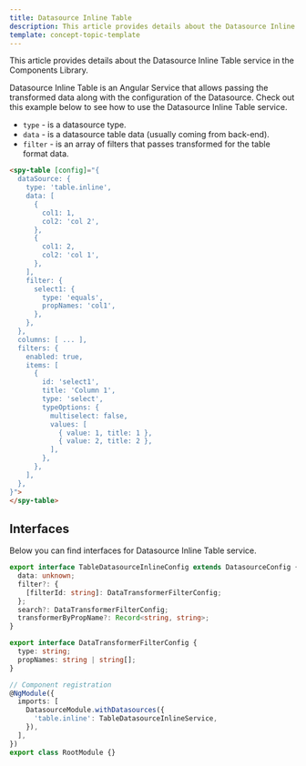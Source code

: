 ```yaml
---
title: Datasource Inline Table
description: This article provides details about the Datasource Inline Table service in the Components Library.
template: concept-topic-template
---
```


This article provides details about the Datasource Inline Table service in the Components Library.

Datasource Inline Table is an Angular Service that allows passing the transformed data along with the configuration of the Datasource.
Check out this example below to see how to use the Datasource Inline Table service.

- `type` - is a datasource type.  
- `data` - is a datasource table data (usually coming from back-end).  
- `filter` - is an array of filters that passes transformed for the table format data.

```html
<spy-table [config]="{
  dataSource: {
    type: 'table.inline',
    data: [
      {
        col1: 1,
        col2: 'col 2',
      },
      {
        col1: 2,
        col2: 'col 1',
      },
    ],
    filter: {
      select1: {
        type: 'equals',
        propNames: 'col1',
      },
    },
  },
  columns: [ ... ],
  filters: {
    enabled: true,
    items: [
      {
        id: 'select1',
        title: 'Column 1',
        type: 'select',
        typeOptions: {
          multiselect: false,
          values: [
            { value: 1, title: 1 },
            { value: 2, title: 2 },
          ],
        },
      },
    ],
  },
}">
</spy-table>
```

## Interfaces

Below you can find interfaces for Datasource Inline Table service.

```ts
export interface TableDatasourceInlineConfig extends DatasourceConfig {
  data: unknown;
  filter?: {
    [filterId: string]: DataTransformerFilterConfig;
  };
  search?: DataTransformerFilterConfig;
  transformerByPropName?: Record<string, string>;
}

export interface DataTransformerFilterConfig {
  type: string;
  propNames: string | string[];
}

// Component registration
@NgModule({
  imports: [
    DatasourceModule.withDatasources({
      'table.inline': TableDatasourceInlineService,
    }),
  ],
})
export class RootModule {}
```
